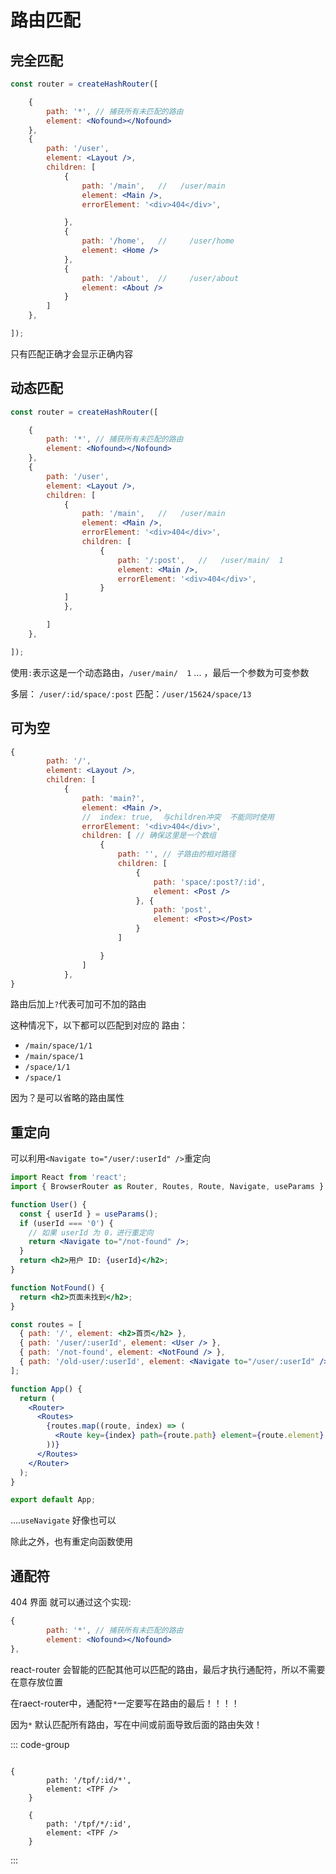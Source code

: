 # 路由匹配



## 完全匹配

```jsx
const router = createHashRouter([

    {
        path: '*', // 捕获所有未匹配的路由
        element: <Nofound></Nofound>
    },
    {
        path: '/user',
        element: <Layout />,
        children: [
            {
                path: '/main',   //   /user/main
                element: <Main />,  
                errorElement: '<div>404</div>',

            },
            {
                path: '/home',   //     /user/home
                element: <Home />
            },
            {
                path: '/about',  //     /user/about
                element: <About />
            }
        ]
    },

]);
```

只有匹配正确才会显示正确内容



## 动态匹配

```jsx
const router = createHashRouter([

    {
        path: '*', // 捕获所有未匹配的路由
        element: <Nofound></Nofound>
    },
    {
        path: '/user',
        element: <Layout />,
        children: [
            {
                path: '/main',   //   /user/main
                element: <Main />,  
                errorElement: '<div>404</div>',
                children: [
                    {
                        path: '/:post',   //   /user/main/  1
                        element: <Main />,  
                        errorElement: '<div>404</div>',
                    }
			]
            },

        ]
    },

]);
```

使用`:`表示这是一个动态路由，`/user/main/  1` ...  ，最后一个参数为可变参数

多层： `/user/:id/space/:post` 匹配：`/user/15624/space/13`

## 可为空

```jsx
{
        path: '/',
        element: <Layout />,
        children: [
            {
                path: 'main?',
                element: <Main />,
                //  index: true,  与children冲突  不能同时使用
                errorElement: '<div>404</div>',
                children: [ // 确保这里是一个数组
                    {
                        path: '', // 子路由的相对路径
                        children: [
                            {
                                path: 'space/:post?/:id',
                                element: <Post />
                            }, {
                                path: 'post',
                                element: <Post></Post>
                            }
                        ]

                    }
                ]
            },
}
```

路由后加上`?`代表可加可不加的路由

这种情况下，以下都可以匹配到对应的 路由：

- `/main/space/1/1`
- `/main/space/1`
- `/space/1/1`
- `/space/1`

因为？是可以省略的路由属性



## 重定向

可以利用` <Navigate to="/user/:userId" /> `重定向

```jsx
import React from 'react';
import { BrowserRouter as Router, Routes, Route, Navigate, useParams } from 'react-router-dom';

function User() {
  const { userId } = useParams();
  if (userId === '0') {
    // 如果 userId 为 0，进行重定向
    return <Navigate to="/not-found" />;
  }
  return <h2>用户 ID: {userId}</h2>;
}

function NotFound() {
  return <h2>页面未找到</h2>;
}

const routes = [
  { path: '/', element: <h2>首页</h2> },
  { path: '/user/:userId', element: <User /> },
  { path: '/not-found', element: <NotFound /> },
  { path: '/old-user/:userId', element: <Navigate to="/user/:userId" /> }, // 重定向动态路由
];

function App() {
  return (
    <Router>
      <Routes>
        {routes.map((route, index) => (
          <Route key={index} path={route.path} element={route.element} />
        ))}
      </Routes>
    </Router>
  );
}

export default App;

```

....`useNavigate`  好像也可以

除此之外，也有重定向函数使用





## 通配符

404 界面 就可以通过这个实现:

```jsx
{
        path: '*', // 捕获所有未匹配的路由
        element: <Nofound></Nofound>
},
```

react-router 会智能的匹配其他可以匹配的路由，最后才执行通配符，所以不需要在意存放位置

在raect-router中，通配符`*`一定要写在路由的最后！！！！

因为`*` 默认匹配所有路由，写在中间或前面导致后面的路由失效！

::: code-group

```jsx[正确 ]

{
        path: '/tpf/:id/*',
        element: <TPF />
    }
```

```jsx[错误]
    {
        path: '/tpf/*/:id',
        element: <TPF />
    }
```



:::